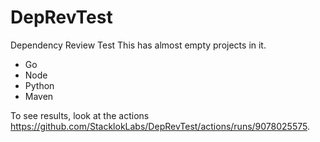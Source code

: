 # DepRevTest
Dependency Review Test
This has almost empty projects in it.
* Go
* Node
* Python
* Maven

To see results, look at the actions https://github.com/StacklokLabs/DepRevTest/actions/runs/9078025575.